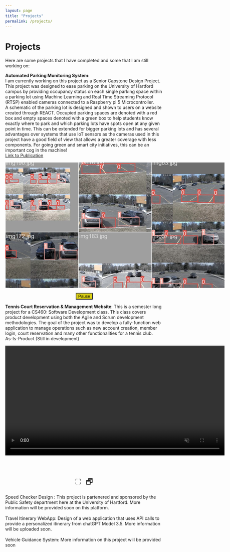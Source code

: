```yaml
---
layout: page
title: "Projects"
permalink: /projects/
---
```


# Projects

Here are some projects that I have completed and some that I am still working on:

**Automated Parking Monitoring System**: <br>
I am currently working on this project as a Senior Capstone Design Project. This project was designed to ease parking on the University of Hartford campus by providing occupancy status on each single parking space within a parking lot using Machine Learning and Real Time Streaming Protocol (RTSP) enabled cameras connected to a Raspberry pi 5 Microcontroller. <br>
A schematic of the parking lot is designed and shown to users on a website created through REACT. Occupied parking spaces are denoted with a red box and empty spaces denoted with a green box to help students know exactly where to park and which parking lots have spots open at any given point in time. This can be extended for bigger parking lots and has several advantages over systems that use IoT sensors as the cameras used in this project have a good field of view that allows a greater coverage with less components. 
For going green and smart city initiatives, this can be an important cog in the machine!<br>
[Link to Publication](https://spie.org/defense-commercial-sensing/presentation/Real-time-parking-lot-monitoring-for-smart-cities--a/13465-61)


<!-- Carousel container -->
<div class = "carousel" >
    <img src="/assets/images/image1.jpg" alt="Pic1" class="active"/>
    <img src="/assets/images/image2.png" alt ="Pic2" />
    <img src="/assets/images/image3.jpg" alt ="Pic3" />
    <img src="/assets/images/image4.jpg" alt ="Pic4" />
</div>

<!-- Button to play/pause picture -->
<button id="carousel-button" onclick="togglePause()"> Pause </button>

<!-- Inlines CSS for styling the carousel -->
<style>
.carousel{
    width: 700px;
    height: 400px;
    position: relative;
    margin-bottom: 1rem;
}
.carousel img{
    position: absolute;
    display: none;
    width: 100%;
    height: 100%;
    object-fit: cover;
}
.carousel img.active{
    display: block;
}
#carousel-button {
    display: block;
    margin: 0 auto;
    background-color: #d9ce15;
}
</style>

<!-- Inline js code to create carousel cycling -->
<script> 
    const images = document.querySelectorAll('.carousel img')
    let currentIndex = 0;
    let isPaused = false;
    const displayInterval = 3000;
    const button = document.getElementById('carousel-button');

    //Auto advance every display interval
    let interval = setInterval(nextImage, displayInterval);

    function nextImage() {
        if (isPaused) return;
        images[currentIndex].classList.remove('active');
        currentIndex = (currentIndex + 1) % images.length;
        images[currentIndex].classList.add('active');
    }

    function togglePause() {
        isPaused = !isPaused;
        button.textContent = isPaused ? 'Play' : 'Pause';
    }
</script>

**Tennis Court Reservation & Management Website**: This is a semester long project for a CS460: Software Development class. This class covers product development using both the Agile and Scrum development methodologies. The goal of the project was to develop a fully-function web application to manage operations such as new account creation, member login, court reservation and many other functionalities for a tennis club. <br>
<t> As-Is-Product (Still in development)

<!-- Video import container -->
<div class = "video">
    <video src="/assets/videos/video1.mp4" autoplay loop muted playsinline> </video>
</div>

<div class="video-controls" style="text-align: center; margin-top: 1rem; ">
    <span id="fullscreen-icon" onclick="openFullscreen()" style="cursor:pointer; font-size: 24px; margin-right:10px; " > ⛶ </span>
    <span id="minimize-icon" onclick="closeFullscreen()" style="cursor:pointer; font-size: 24px; "> 🗗 </span>
</div>

<!-- Styling for video -->
<style>
.video {
    width: 700px;
    height: 400px;
    position: relative;
    margin-bottom: 1rem;
}
.video video {
    width: 100%;
    height: 100%
    object-fit: contain;
}
</style>

<!-- JS for fullscreen and minimize functionality-->
<script> 
    var videoContainer = document.querySelector('.video')

    function openFullscreen() {
        if (videoContainer.requestFullscreen) {
            videoContainer.requestFullscreen();
        }
        else if (videoContainer.mozRequestFullScreen) { /* Firefox */
            videoContainer.mozRequestFullScreen();
        }
        else if (videoContainer.webkitRequestFullscreen) { /* Chrome, Safari, Opera */
            videoContainer.webkitRequestFullscreen();
        }
        else if (videoContainer.msRequestFullscreen) { /* MS Edge */
            videoContainer.msRequestFullscreen();
        }
    }

    function closeFullscreen() {
        if (document.exitFullscreen) {
            document.exitFullscreen();
        }
        else if (document.mozCancelFullScreen) { /* Firefox */
            document.mozCancelFullScreen();
        } 
        else if (document.webkitExitFullscreen) { /* Chrome, Safari and Opera */
            document.webkitExitFullscreen();
        } 
        else if (document.msExitFullscreen) { /* IE/Edge */
            document.msExitFullscreen();
        }
    }
</script>

<br>
Speed Checker Design :
This project is partenered and sponsored by the Public Safety department here at the University of Hartford. More information will be provided soon on this platform. <br>

<br>
Travel Itinerary WebApp: Design of a web application that uses API calls to provide a personalized itinerary from chatGPT Model 3.5. More information will be uploaded soon.<br>

<br>
Vehicle Guidance System: More information on this project will be provided soon



